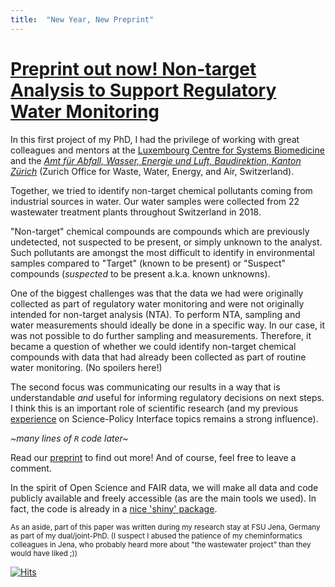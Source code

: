 ```yaml
---
title:  "New Year, New Preprint"
---
```


# [Preprint out now! Non-target Analysis to Support Regulatory Water Monitoring](https://www.researchsquare.com/article/rs-136443/v1)


In this first project of my PhD, I had the privilege of working with great colleagues and mentors at the [Luxembourg Centre for Systems Biomedicine](https://wwwfr.uni.lu/lcsb/research/environmental_cheminformatics/research_projects) and the [*Amt für Abfall, Wasser, Energie und Luft, Baudirektion, Kanton Zürich*](https://www.zh.ch/de/baudirektion/amt-fuer-abfall-wasser-energie-luft.html) (Zurich Office for Waste, Water, Energy, and Air, Switzerland).

Together, we tried to identify non-target chemical pollutants coming from industrial sources in water. Our water samples were collected from 22 wastewater treatment plants throughout Switzerland in 2018.

"Non-target" chemical compounds are compounds which are previously undetected, not suspected to be present, or simply unknown to the analyst. Such pollutants are amongst the most difficult to identify in environmental samples compared to "Target" (known to be present) or "Suspect" compounds (*suspected* to be present a.k.a. known unknowns).

One of the biggest challenges was that the data we had were originally collected as part of regulatory water monitoring and were not originally intended for non-target analysis (NTA). To perform NTA, sampling and water measurements should ideally be done in a specific way. In our case, it was not possible to do further sampling and measurements. Therefore, it became a question of whether we could identify non-target chemical compounds with data that had already been collected as part of routine water monitoring. (No spoilers here!)

The second focus was communicating our results in a way that is understandable *and* useful for informing regulatory decisions on next steps. I think this is an important role of scientific research (and my previous [experience](https://www.ipcp.ch/wp-content/uploads/2019/02/IPCP-Sci-Pol-Report2019.pdf) on Science-Policy Interface topics remains a strong influence).

*~many lines of `R` code later~*

Read our [preprint](https://www.researchsquare.com/article/rs-136443/v1) to find out more! And of course, feel free to leave a comment.

In the spirit of Open Science and FAIR data, we will make all data and code publicly available and freely accessible (as are the main tools we used). In fact, the code is already in a [nice 'shiny' package](https://git-r3lab.uni.lu/eci/shinyscreen).

<sub>As an aside, part of this paper was written during my research stay at FSU Jena, Germany as part of my dual/joint-PhD. (I suspect I abused the patience of my cheminformatics colleagues in Jena, who probably heard more about "the wastewater project" than they would have liked ;))</sub> 


[![Hits](https://hits.seeyoufarm.com/api/count/incr/badge.svg?url=https%3A%2F%2Fadelenel.ai%2Fawelpub%2F&count_bg=%23609C2A&title_bg=%23555555&icon=&icon_color=%23E7E7E7&title=hits&edge_flat=false)](https://hits.seeyoufarm.com) 


